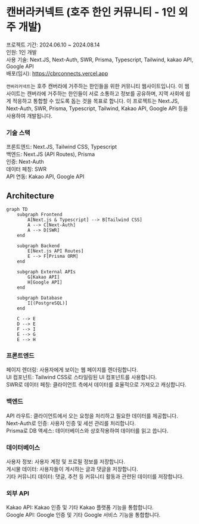 # 캔버라커넥트 (호주 한인 커뮤니티 - 1인 외주 개발)

프로젝트 기간: 2024.06.10 ~ 2024.08.14 <br/>인원: 1인 개발
<br/>사용 기술: Next.JS, Next-Auth, SWR, Prisma, Typescript, Tailwind, kakao API, Google API
<br/>배포(임시): https://cbrconnects.vercel.app

`캔버라커넥트`는 호주 캔버라에 거주하는 한인들을 위한 커뮤니티 웹사이트입니다. 이 웹사이트는 캔버라에 거주하는 한인들이 서로 소통하고 정보를 공유하며, 지역 사회에 쉽게 적응하고 통합할 수 있도록 돕는 것을 목표로 합니다. 이 프로젝트는 Next.JS, Next-Auth, SWR, Prisma, Typescript, Tailwind, Kakao API, Google API 등을 사용하여 개발됩니다.

### 기술 스택
프론트엔드: Next.JS, Tailwind CSS, Typescript <br/>
백엔드: Next.JS (API Routes), Prisma <br/>
인증: Next-Auth <br/>
데이터 페칭: SWR <br/>
API 연동: Kakao API, Google API <br/>

## Architecture

```mermaid
graph TD
    subgraph Frontend
        A[Next.js & Typescript] --> B[Tailwind CSS]
        A --> C[Next-Auth]
        A --> D[SWR]
    end

    subgraph Backend
        E[Next.js API Routes]
        E --> F[Prisma ORM]
    end

    subgraph External APIs
        G[Kakao API]
        H[Google API]
    end

    subgraph Database
        I[(PostgreSQL)]
    end

    C --> E
    D --> E
    F --> I
    E --> G
    E --> H
```

### 프론트엔드

페이지 렌더링: 사용자에게 보이는 웹 페이지를 렌더링합니다.<br/>
UI 컴포넌트: Tailwind CSS로 스타일링된 UI 컴포넌트를 사용합니다.<br/>
SWR로 데이터 페칭: 클라이언트 측에서 데이터를 효율적으로 가져오고 캐싱합니다.
### 백엔드

API 라우트: 클라이언트에서 오는 요청을 처리하고 필요한 데이터를 제공합니다.<br/>
Next-Auth로 인증: 사용자 인증 및 세션 관리를 처리합니다.<br/>
Prisma로 DB 액세스: 데이터베이스와 상호작용하여 데이터를 읽고 씁니다.
### 데이터베이스

사용자 정보: 사용자 계정 및 프로필 정보를 저장합니다.<br/>
게시물 데이터: 사용자들이 게시하는 글과 댓글을 저장합니다.<br/>
기타 커뮤니티 데이터: 댓글, 추천 등 커뮤니티 활동과 관련된 데이터를 저장합니다.
### 외부 API

Kakao API: Kakao 인증 및 기타 Kakao 플랫폼 기능을 통합합니다.<br/>
Google API: Google 인증 및 기타 Google 서비스 기능을 통합합니다.
